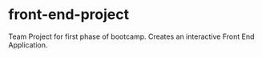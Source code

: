 # front-end-project
Team Project for first phase of bootcamp.  Creates an interactive Front End Application.
